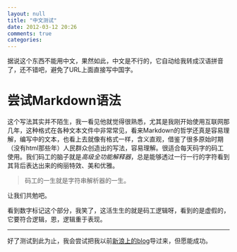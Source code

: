 ```yaml
---
layout: null
title: "中文测试"
date: 2012-03-12 20:26
comments: true
categories: 
---
```

据说这个东西不能用中文，果然如此，中文是不行的，它自动给我转成汉语拼音了，还不错吧，避免了URL上面直接写中国字。

尝试Markdown语法
============

这个写法其实并不陌生，我一看见他就觉得很熟悉，尤其是我刚开始使用互联网那几年，这种格式在各种文本文件中非常常见，看来Markdown的哲学还真是容易理解，编写中的文本，也看上去就像有格式一样，含义直观，借鉴了很多原始时期（没有html那些年）人民群众创造出的写法，容易理解。很适合每天码字的码工使用。我们码工的脑子就是*高级全功能解释器*，总是能够透过一行一行的字符看到其背后表达出来的绚丽特效、美和优雅。

> 码工的一生就是字符串解析器的一生。

让我们共勉吧。

看到数字标记这个部分，我笑了，这活生生的就是码工逻辑呀，看到的是虚假的，它要符合逻辑，恩，逻辑重于表现。

--------------

好了测试到此为止，我会尝试把我以前[新浪上的blog](http://blog.sina.com.cn/rickxing)导过来，但愿能成功。
